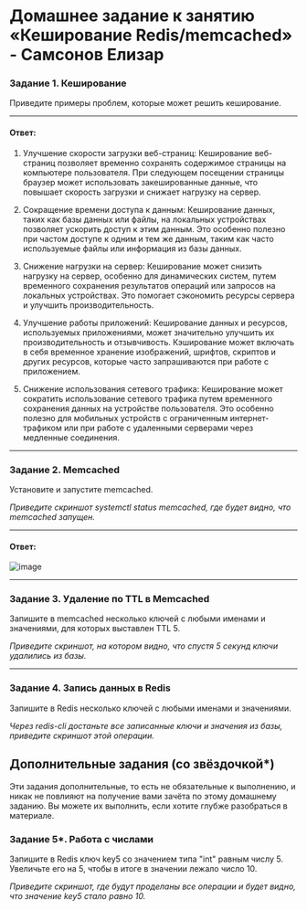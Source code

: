 # Домашнее задание к занятию «Кеширование Redis/memcached» - Самсонов Елизар

### Задание 1. Кеширование 

Приведите примеры проблем, которые может решить кеширование. 

------------------------------

#### Ответ:

1. Улучшение скорости загрузки веб-страниц: Кеширование веб-страниц позволяет временно сохранять содержимое страницы на компьютере пользователя. При следующем посещении страницы браузер может использовать закешированные данные, что повышает скорость загрузки и снижает нагрузку на сервер.

2. Сокращение времени доступа к данным: Кеширование данных, таких как базы данных или файлы, на локальных устройствах позволяет ускорить доступ к этим данным. Это особенно полезно при частом доступе к одним и тем же данным, таким как часто используемые файлы или информация из базы данных.

3. Снижение нагрузки на сервер: Кеширование может снизить нагрузку на сервер, особенно для динамических систем, путем временного сохранения результатов операций или запросов на локальных устройствах. Это помогает сэкономить ресурсы сервера и улучшить производительность.

4. Улучшение работы приложений: Кеширование данных и ресурсов, используемых приложениями, может значительно улучшить их производительность и отзывчивость. Кэширование может включать в себя временное хранение изображений, шрифтов, скриптов и других ресурсов, которые часто запрашиваются при работе с приложением.

5. Снижение использования сетевого трафика: Кеширование может сократить использование сетевого трафика путем временного сохранения данных на устройстве пользователя. Это особенно полезно для мобильных устройств с ограниченным интернет-трафиком или при работе с удаленными серверами через медленные соединения.

------------------------------


### Задание 2. Memcached

Установите и запустите memcached.

*Приведите скриншот systemctl status memcached, где будет видно, что memcached запущен.*

------------------------------

#### Ответ:

![image](https://github.com/elisar83/sdb-homeworks/assets/122297912/b53c8ae7-1e59-466e-b9c5-89e1fedb57a1)

------------------------------

### Задание 3. Удаление по TTL в Memcached

Запишите в memcached несколько ключей с любыми именами и значениями, для которых выставлен TTL 5. 

*Приведите скриншот, на котором видно, что спустя 5 секунд ключи удалились из базы.*

---

### Задание 4. Запись данных в Redis

Запишите в Redis несколько ключей с любыми именами и значениями. 

*Через redis-cli достаньте все записанные ключи и значения из базы, приведите скриншот этой операции.*


## Дополнительные задания (со звёздочкой*)
Эти задания дополнительные, то есть не обязательные к выполнению, и никак не повлияют на получение вами зачёта по этому домашнему заданию. Вы можете их выполнить, если хотите глубже разобраться в материале.

### Задание 5*. Работа с числами 

Запишите в Redis ключ key5 со значением типа "int" равным числу 5. Увеличьте его на 5, чтобы в итоге в значении лежало число 10.  

*Приведите скриншот, где будут проделаны все операции и будет видно, что значение key5 стало равно 10.*
